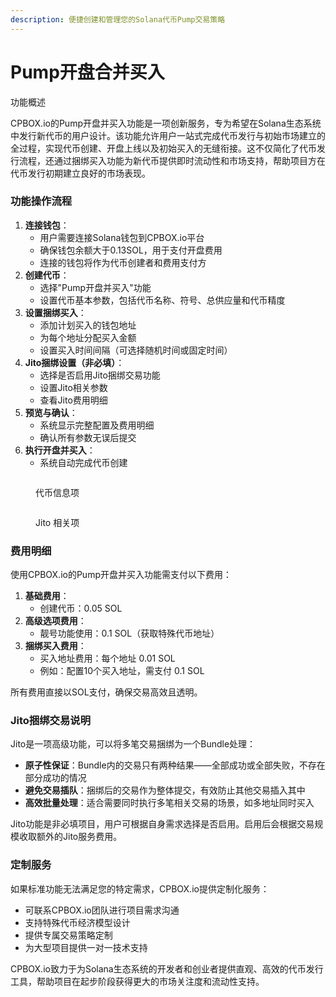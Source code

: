 ```yaml
---
description: 便捷创建和管理您的Solana代币Pump交易策略
---
```


# Pump开盘合并买入

功能概述

CPBOX.io的Pump开盘并买入功能是一项创新服务，专为希望在Solana生态系统中发行新代币的用户设计。该功能允许用户一站式完成代币发行与初始市场建立的全过程，实现代币创建、开盘上线以及初始买入的无缝衔接。这不仅简化了代币发行流程，还通过捆绑买入功能为新代币提供即时流动性和市场支持，帮助项目方在代币发行初期建立良好的市场表现。

### 功能操作流程

1. **连接钱包**：
   * 用户需要连接Solana钱包到CPBOX.io平台
   * 确保钱包余额大于0.13SOL，用于支付开盘费用
   * 连接的钱包将作为代币创建者和费用支付方
2. **创建代币**：
   * 选择"Pump开盘并买入"功能
   * 设置代币基本参数，包括代币名称、符号、总供应量和代币精度
3. **设置捆绑买入**：
   * 添加计划买入的钱包地址
   * 为每个地址分配买入金额
   * 设置买入时间间隔（可选择随机时间或固定时间）
4. **Jito捆绑设置（非必填）**：
   * 选择是否启用Jito捆绑交易功能
   * 设置Jito相关参数
   * 查看Jito费用明细
5. **预览与确认**：
   * 系统显示完整配置及费用明细
   * 确认所有参数无误后提交
6. **执行开盘并买入**：
   * 系统自动完成代币创建

<figure><img src="https://www.cpbox.io/cpfiles/2024-09-24/d4eexf4c5rrhbjnciu.png" alt=""><figcaption><p>代币信息项</p></figcaption></figure>

<figure><img src="https://www.cpbox.io/cpfiles/2024-09-24/d4ef0qp4ytf3dlohcm.png" alt=""><figcaption><p>Jito 相关项</p></figcaption></figure>

### 费用明细

使用CPBOX.io的Pump开盘并买入功能需支付以下费用：

1. **基础费用**：
   * 创建代币：0.05 SOL
2. **高级选项费用**：
   * 靓号功能使用：0.1 SOL（获取特殊代币地址）
3. **捆绑买入费用**：
   * 买入地址费用：每个地址 0.01 SOL
   * 例如：配置10个买入地址，需支付 0.1 SOL

所有费用直接以SOL支付，确保交易高效且透明。

### Jito捆绑交易说明

Jito是一项高级功能，可以将多笔交易捆绑为一个Bundle处理：

* **原子性保证**：Bundle内的交易只有两种结果——全部成功或全部失败，不存在部分成功的情况
* **避免交易插队**：捆绑后的交易作为整体提交，有效防止其他交易插入其中
* **高效批量处理**：适合需要同时执行多笔相关交易的场景，如多地址同时买入

Jito功能是非必填项目，用户可根据自身需求选择是否启用。启用后会根据交易规模收取额外的Jito服务费用。

### 定制服务

如果标准功能无法满足您的特定需求，CPBOX.io提供定制化服务：

* 可联系CPBOX.io团队进行项目需求沟通
* 支持特殊代币经济模型设计
* 提供专属交易策略定制
* 为大型项目提供一对一技术支持

CPBOX.io致力于为Solana生态系统的开发者和创业者提供直观、高效的代币发行工具，帮助项目在起步阶段获得更大的市场关注度和流动性支持。
